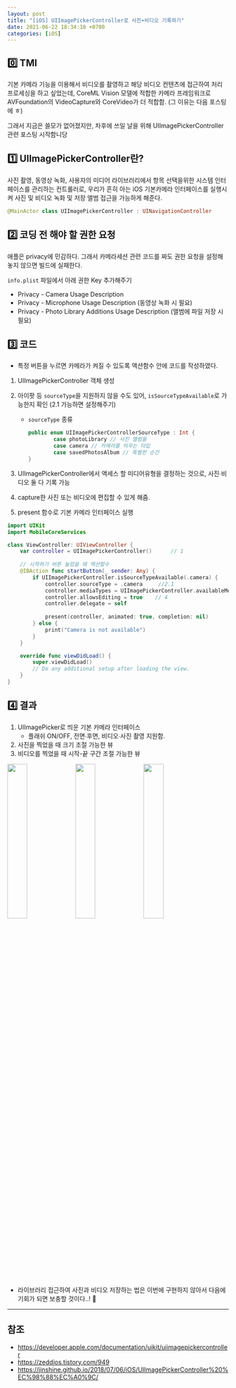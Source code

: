 ```yaml
---
layout: post
title: "[iOS] UIImagePickerController로 사진∙비디오 기록하기"
date: 2021-06-22 18:34:10 +0700
categories: [iOS]
---
```


## 0️⃣ TMI

기본 카메라 기능을 이용해서 비디오를 촬영하고 해당 비디오 컨텐츠에 접근하여 처리 프로세싱을 하고 싶었는데, CoreML Vision 모델에 적합한 카메라 프레임워크로 AVFoundation의 VideoCapture와 CoreVideo가 더 적합함. (그 이유는 다음 포스팅에 ㅎ) 

그래서 지금은 쓸모가 없어졌지만, 차후에 쓰일 날을 위해 UIImagePickerController 관련 포스팅 시작함니당



## 1️⃣ UIImagePickerController란?

사진 촬영, 동영상 녹화, 사용자의 미디어 라이브러리에서 항목 선택을위한 시스템 인터페이스를 관리하는 컨트롤러로, 우리가 흔히 아는 iOS 기본카메라 인터페이스를 실행시켜 사진 및 비디오 녹화 및 저장 앨범 접근을 가능하게 해준다.

``` swift
@MainActor class UIImagePickerController : UINavigationController
```



## 2️⃣ 코딩 전 해야 할 권한 요청

애플은 privacy에 민감하다. 그래서 카메라세션 관련 코드를 짜도 권한 요청을 설정해놓지 않으면 빌드에 실패한다.

`info.plist` 파일에서 아래 권한 Key 추가해주기

- Privacy - Camera Usage Description
- Privacy - Microphone Usage Description (동영상 녹화 시 필요)
- Privacy - Photo Library Additions Usage Description (앨범에 파일 저장 시 필요)

## 3️⃣ 코드

- 특정 버튼을 누르면 카메라가 켜질 수 있도록 액션함수 안에 코드를 작성하였다.

1. UIImagePickerController 객체 생성

2. 아이팟 등 `sourceType`을 지원하지 않을 수도 있어, `isSourceTypeAvailable`로 가능한지 확인 (2.1 가능하면 설정해주기) 

   - `sourceType` 종류

     ``` swift
     public enum UIImagePickerControllerSourceType : Int {
             case photoLibrary // 사진 앨범들
             case camera // 카메라를 띄우는 타입
             case savedPhotosAlbum // 특별한 순간
     }
     ```

3. UIImagePickerController에서 액세스 할 미디어유형을 결정하는 것으로, 사진∙비디오 둘 다 기록 가능
4. capture한 사진 또는 비디오에 편집할 수 있게 해줌.
5. present 함수로 기본 카메라 인터페이스 실행

``` swift
import UIKit
import MobileCoreServices

class ViewController: UIViewController {
    var controller = UIImagePickerController()		// 1
    
    // 시작하기 버튼 눌렀을 때 액션함수
    @IBAction func startButton(_ sender: Any) {
        if UIImagePickerController.isSourceTypeAvailable(.camera) {		// 2
            controller.sourceType = .camera		//2.1
            controller.mediaTypes = UIImagePickerController.availableMediaTypes(for: .camera) ?? []		// 3
            controller.allowsEditing = true    // 4
            controller.delegate = self
            
            present(controller, animated: true, completion: nil)		// 5
        } else {
            print("Camera is not available")
        }
    }

    override func viewDidLoad() {
        super.viewDidLoad()
        // Do any additional setup after loading the view.
    }
}
```



## 4️⃣ 결과

1. UIImagePicker로 띄운 기본 카메라 인터페이스
   - 플래쉬 ON/OFF, 전면∙후면, 비디오∙사진 촬영 지원함.
2. 사진을 찍었을 때 크기 조절 가능한 뷰
3. 비디오를 찍었을 때 시작-끝 구간 조절 가능한 뷰

<img src="https://user-images.githubusercontent.com/47033052/122907939-95625b80-d38e-11eb-8406-49845b89fe26.PNG" width="30%"/> <img src="https://user-images.githubusercontent.com/47033052/122907902-8e3b4d80-d38e-11eb-92a1-7951af4f9616.PNG" width="30%"/> <img src="https://user-images.githubusercontent.com/47033052/122907931-94c9c500-d38e-11eb-82b1-e24207a4dfbc.PNG" width="30%"/>

- 라이브러리 접근하여 사진과 비디오 저장하는 법은 이번에 구현하지 않아서 다음에 기회가 되면 보충할 것이다..! 🌝

---

## 참조

- https://developer.apple.com/documentation/uikit/uiimagepickercontroller
- https://zeddios.tistory.com/949
- https://jinshine.github.io/2018/07/06/iOS/UIImagePickerController%20%EC%98%88%EC%A0%9C/

